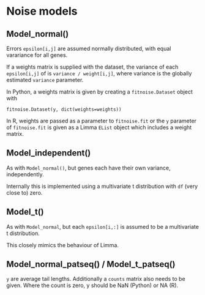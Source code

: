 
Noise models
===

Model_normal()
---

Errors `epsilon[i,j]` are assumed normally distributed, with equal varariance for all genes.

If a weights matrix is supplied with the dataset, the variance of each `epsilon[i,j]` of 
is `variance / weight[i,j]`, where variance is the globally estimated `variance` parameter.

In Python, a weights matrix is given by creating a `fitnoise.Dataset` object with 

```
fitnoise.Dataset(y, dict(weights=weights))
```

In R, weights are passed as a parameter to `fitnoise.fit` or the `y` parameter of `fitnoise.fit` is given as a Limma `EList` object which includes a weight matrix.



Model_independent()
---

As with `Model_normal()`, but genes each have their own variance, independently.

Internally this is implemented using a multivariate t distribution with `df` (very close to) zero.



Model_t()
---

As with `Model_normal`, but each `epsilon[i,:]` is assumed to be a multivariate t distribution.

This closely mimics the behaviour of Limma.




Model_normal_patseq() / Model_t_patseq()
---

`y` are average tail lengths. Additionally a `counts` matrix also needs to be given. Where the count is zero, y should be NaN (Python) or NA (R).

